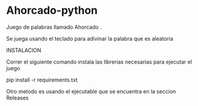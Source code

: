 # Ahorcado-python
Juego de palabras llamado Ahorcado .

Se juega usando el teclado para adivinar la palabra que es aleatoria

INSTALACION

Correr el siguiente comando instala las librerias necesarias para ejecutar el juego

pip install -r requirements.txt

Otro metodo es usando el ejecutable que se encuentra en la seccion Releases
